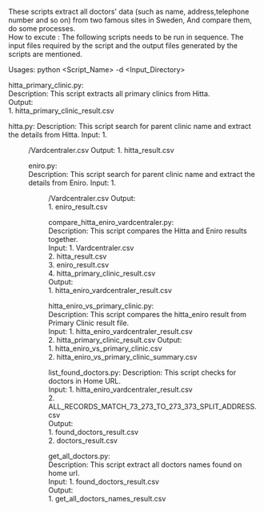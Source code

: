 These scripts extract all doctors' data (such as name, address,telephone number and so on) from two famous sites in Sweden,
And compare them, do some processes.	
How to excute :	
The following scripts needs to be run in sequence. The input files required by the script and the output files generated by the scripts
are mentioned.	

Usages:	
 python <Script_Name> -d <Input_Directory>	

 hitta_primary_clinic.py:	
 Description: This script extracts all primary clinics from Hitta.	
         Output:	
                 1. hitta_primary_clinic_result.csv	

 hitta.py:
 Description: This script search for parent clinic name and extract the details from Hitta.
         Input:
                 1. <DIR>/Vardcentraler.csv
         Output:
                 1. hitta_result.csv

 eniro.py:	
	 Description: This script search for parent clinic name and extract the details from Eniro.
	         Input:
                 1. <DIR>/Vardcentraler.csv	
         Output:	
                 1. eniro_result.csv	


 compare_hitta_eniro_vardcentraler.py:	
 Description: This script compares the Hitta and Eniro results together.	
         Input:	
                 1. Vardcentraler.csv	
                 2. hitta_result.csv	
                 3. eniro_result.csv	
	                4. hitta_primary_clinic_result.csv	
	         Output: 	
                 1. hitta_eniro_vardcentraler_result.csv	

 hitta_eniro_vs_primary_clinic.py:	
 Description: This script compares the hitta_eniro result from Primary Clinic result file.	
         Input:	
                 1. hitta_eniro_vardcentraler_result.csv	
                 2. hitta_primary_clinic_result.csv	
         Output:	
                 1. hitta_eniro_vs_primary_clinic.csv	
                 2. hitta_eniro_vs_primary_clinic_summary.csv	


 list_found_doctors.py:	
 Description: This script checks for doctors in Home URL.	
         Input:	
                 1. hitta_eniro_vardcentraler_result.csv	
                 2. ALL_RECORDS_MATCH_73_273_TO_273_373_SPLIT_ADDRESS.csv	
         Output:		
                 1. found_doctors_result.csv	
                 2. doctors_result.csv	


 get_all_doctors.py:	
 Description: This script extract all doctors names found on home url.	
         Input:	
                 1. found_doctors_result.csv	
         Output:	
                 1. get_all_doctors_names_result.csv		
